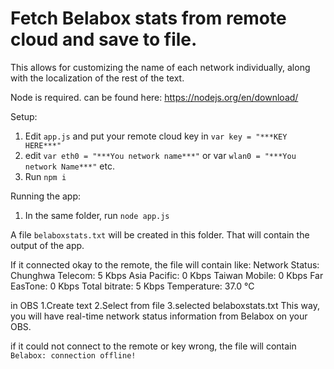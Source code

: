# Fetch Belabox stats from remote cloud and save to file.

This allows for customizing the name of each network individually, along with the localization of the rest of the text.


Node is required. can be found here: https://nodejs.org/en/download/

Setup:
1. Edit `app.js` and put your remote cloud key in `var key = "***KEY HERE***"`
2. edit `var eth0 = "***You network name***"` or var `wlan0 = "***You network Name***"` etc.
3. Run `npm i `

Running the app:
1. In the same folder, run `node app.js`

A file `belaboxstats.txt` will be created in this folder. That will contain the output of the app.

If it connected okay to the remote, the file will contain like:
Network Status:
Chunghwa Telecom: 5 Kbps
Asia Pacific: 0 Kbps
Taiwan Mobile: 0 Kbps
Far EasTone: 0 Kbps
Total bitrate: 5 Kbps
Temperature: 37.0 °C

in OBS
1.Create text
2.Select from file
3.selected belaboxstats.txt
This way, you will have real-time network status information from Belabox on your OBS.

if it could not connect to the remote or key wrong, the file will contain `Belabox: connection offline!`


